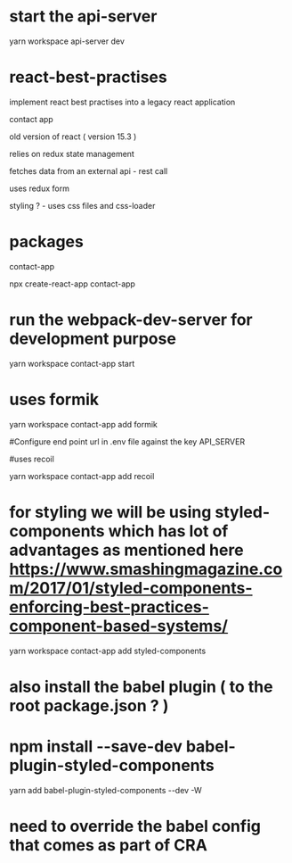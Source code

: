 # start the api-server

yarn workspace api-server dev

# react-best-practises

implement react best practises into a legacy react application

contact app

old version of react ( version 15.3 )

relies on redux state management

fetches data from an external api - rest call

uses redux form

styling ? - uses css files and css-loader

# packages

contact-app

npx create-react-app contact-app

# run the webpack-dev-server for development purpose

yarn workspace contact-app start

# uses formik

yarn workspace contact-app add formik

#Configure end point url in .env file against the key API_SERVER

#uses recoil

yarn workspace contact-app add recoil

# for styling we will be using styled-components which has lot of advantages as mentioned here https://www.smashingmagazine.com/2017/01/styled-components-enforcing-best-practices-component-based-systems/

yarn workspace contact-app add styled-components

# also install the babel plugin ( to the root package.json ? )

# npm install --save-dev babel-plugin-styled-components

yarn add babel-plugin-styled-components --dev -W

# need to override the babel config that comes as part of CRA

